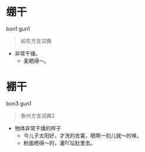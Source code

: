 # 绷干
bon1 gun1
> 如东方言词典
- 非常干燥。
  - 麦晒得～。

# 䙀干
bon3 gun1
> 泰州方言词典2
- 物体非常干燥的样子
  - 今儿子太阳好，才洗的衣裳，晒啊一刻儿就～的唻。
  - 粉面晒得～的，灌吖坛肚里去。

